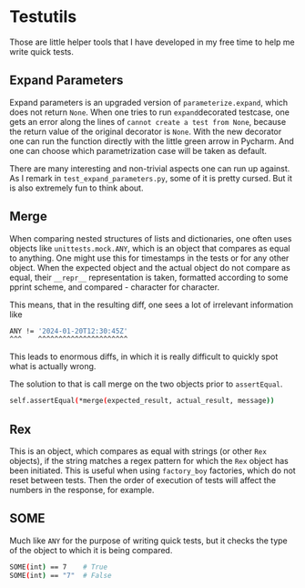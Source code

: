 # Testutils

Those are little helper tools that I have developed in my free time to help me write quick tests.


## Expand Parameters

Expand parameters is an upgraded version of `parameterize.expand`, which does not return `None`.
When one tries to run `expand`decorated testcase, one gets an error along the lines of 
`cannot create a test from None`, because the return value of the original decorator is `None`. 
With the new decorator one can run the function directly with the little green arrow in Pycharm. 
And one can choose which parametrization case will be taken as default.

There are many interesting and non-trivial aspects one can run up against.
As I remark in `test_expand_parameters.py`, some of it is pretty cursed. But it is also extremely fun to think about. 

## Merge

When comparing nested structures of lists and dictionaries, one often uses objects like `unittests.mock.ANY`,
which is an object that compares as equal to anything. 
One might use this for timestamps in the tests or for any other object. 
When the expected object and the actual object do not compare as equal, their `__repr__` representation is taken,
formatted according to some pprint scheme, and compared - character for character. 


This means, that in the resulting diff, one sees a lot of irrelevant information like
```bash
ANY != '2024-01-20T12:30:45Z'
^^^    ^^^^^^^^^^^^^^^^^^^^^^
```
This leads to enormous diffs, in which it is really difficult to quickly spot what is actually wrong. 

The solution to that is call merge on the two objects prior to `assertEqual`.
```bash
self.assertEqual(*merge(expected_result, actual_result, message))
```
## Rex
This is an object, which compares as equal with strings (or other `Rex` objects), 
if the string matches a regex pattern for which the `Rex` object has been initiated. 
This is useful when using `factory_boy` factories, which do not reset between tests. 
Then the order of execution of tests will affect the numbers in the response, for example.

## SOME
Much like `ANY` for the purpose of writing quick tests, but it checks the type of the object to which it is being compared.
```bash
SOME(int) == 7    # True
SOME(int) == "7"  # False
```